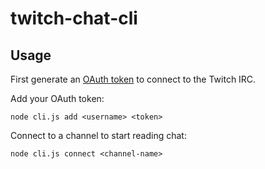 # twitch-chat-cli

## Usage

First generate an [OAuth token](https://twitchapps.com/tmi/) to connect to the Twitch IRC.

Add your OAuth token:

```
node cli.js add <username> <token>
```

Connect to a channel to start reading chat:

```
node cli.js connect <channel-name>
```